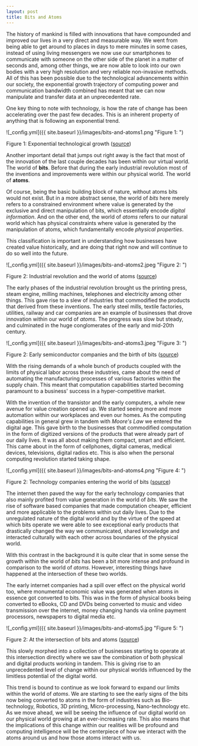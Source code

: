 ```yaml
---
layout: post
title: Bits and Atoms
---
```


The history of mankind is filled with innovations that have compounded and improved our lives in a very direct and measurable way. We went from being able to get around to places in days to mere minutes in some cases, instead of using living messengers we now use our smartphones to communicate with someone on the other side of the planet in a matter of seconds and, among other things, we are now able to look into our own bodies with a very high resolution and very reliable non-invasive methods. <!-- more --> All of this has been possible due to the technological advancements within our society, the exponential growth trajectory of computing power and communication bandwidth combined has meant that we can now manipulate and transfer data at an unprecedented rate.

One key thing to note with technology, is how the rate of change has been accelerating over the past few decades. This is an inherent property of anything that is following an exponential trend.


![_config.yml]({{ site.baseurl }}/images/bits-and-atoms1.png "Figure 1: ")
<figcaption>Figure 1: Exponential technological growth (<a href="https://tinyurl.com/s3nswum4">source</a>)</figcaption>


Another important detail that jumps out right away is the fact that most of the innovation of the last couple decades has been within our virtual world. The world of __bits__. Before that during the early industrial revolution most of the inventions and improvements were within our physical world. The world of __atoms__. 

Of course, being the basic building block of nature, without atoms bits would not exist. But in a more abstract sense, the world of _bits_ here merely refers to a constrained environment where value is generated by the exclusive and direct manipulation of bits, which essentially encode _digital information_. And on the other end, the world of _atoms_ refers to our natural world which has physical constraints where value is generated by the manipulation of atoms, which fundamentally encode _physical properties_.

This classification is important in understanding how businesses have created value historically, and are doing that right now and will continue to do so well into the future.

![_config.yml]({{ site.baseurl }}/images/bits-and-atoms2.jpeg "Figure 2: ")
<figcaption>Figure 2: Industrial revolution and the world of atoms (<a href="https://tinyurl.com/hj4y258a">source</a>)</figcaption>

The early phases of the industrial revolution brought us the printing press, steam engine, milling machines, telephones and electricity among other things. This gave rise to a slew of industries that commodified the products that derived from these inventions. The early steel mills, textile factories, utilities, railway and car companies are an example of businesses that drove innovation within our world of _atoms_. The progress was slow but steady, and culminated in the huge conglomerates of the early and mid-20th century.

![_config.yml]({{ site.baseurl }}/images/bits-and-atoms3.jpeg "Figure 3: ")
<figcaption>Figure 2: Early semiconductor companies and the birth of bits (<a href="https://tinyurl.com/wtpbuetc">source</a>)</figcaption>

With the rising demands of a whole bunch of products coupled with the limits of physical labor across these industries, came about the need of automating the manufacturing processes of various factories within the supply chain. This meant that computation capabilities started becoming paramount to a business' success in a hyper-competitive market.

With the invention of the transistor and the early computers, a whole new avenue for value creation opened up. We started seeing more and more automation within our workplaces and even our homes. As the computing capabilities in general grew in tandem with _Moore's Law_ we entered the digital age. This gave birth to the businesses that commodified computation in the form of digitized versions of the products that were already part of our daily lives. It was all about making them compact, smart and efficient. This came about in the form of cellphones, digital cameras, medical devices, televisions, digital radios etc. This is also when the personal computing revolution started taking shape.

![_config.yml]({{ site.baseurl }}/images/bits-and-atoms4.png "Figure 4: ")
<figcaption>Figure 2: Technology companies entering the world of bits (<a href="https://tinyurl.com/c5djc8k">source</a>)</figcaption>

The internet then paved the way for the early technology companies that also mainly profited from value generation in the world of _bits_. We saw the rise of software  based companies that made computation cheaper, efficient and more applicable to the problems within out daily lives. Due to the unregulated nature of the digital world and by the virtue of the speed at which bits operate we were able to see exceptional early products that drastically changed the way we communicated, shared knowledge and interacted culturally with each other across boundaries of the physical world.

With this contrast in the background it is quite clear that in some sense the growth within the world of _bits_ has been a bit more intense and profound in comparison to the world of _atoms_. However, interesting things have happened at the intersection of these two worlds.

The early internet companies had a spill over effect on the physical world too, where monumental economic value was generated when atoms in essence got converted to bits. This was in the form of physical books being converted to eBooks, CD and DVDs being converted to music and video transmission over the internet, money changing hands via online payment processors, newspapers to digital media etc. 

![_config.yml]({{ site.baseurl }}/images/bits-and-atoms5.jpg "Figure 5: ")
<figcaption>Figure 2: At the intersection of bits and atoms (<a href="https://tinyurl.com/5n5byexa">source</a>)</figcaption>

This slowly morphed into a collection of businesses starting to operate at this intersection directly where we saw the combination of both physical and digital products working in tandem. This is giving rise to an unprecedented level of change within our physical worlds influenced by the limitless potential of the digital world.

This trend is bound to continue as we look forward to expand our limits within the world of _atoms_. We are starting to see the early signs of the bits now being converted to atoms in the form of industries such as Bio-technology, Robotics, 3D printing, Micro-processing, Nano-technology etc. As we move ahead, we will be seeing the influence of our digital world on our physical world growing at an ever-increasing rate. This also means that the implications of this change within our realities will be profound and computing intelligence will be the centerpiece of how we interact with the atoms around us and how those atoms interact with us.
